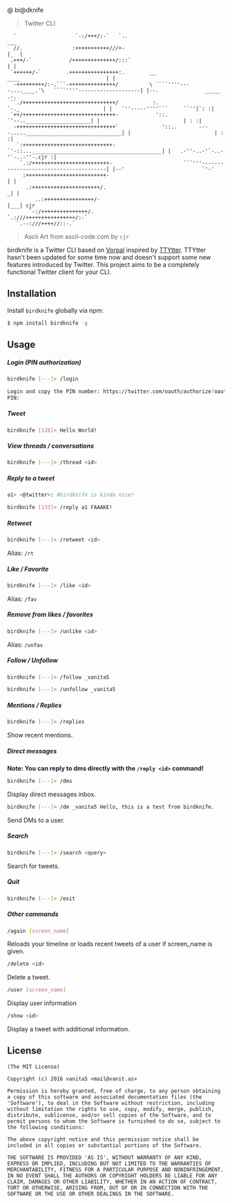 @ bi@dknife

> Twitter CLI

```text
  `                   `-:/+++/:-`   `..                                                              ___
  //.                :+++++++++++///+-                                                              |_  |
 .+++/-`            /++++++++++++++/:::`                                                              | |
 `++++++/-`        .++++++++++++++++:.        __                      ____                            | |
  -+++++++++/:-.```-+++++++++++++++/          \ ````''''----....____.'\   ````''''--------------------| |--.               _____      .-.
 ``./++++++++++++++++++++++++++++++/           :.                      `-._                           | |   `''-----''''```     ``''|`: :|
 `++/++++++++++++++++++++++++++++++-            '::.                       `'--.._____________________| |                           | : :|
  -++++++++++++++++++++++++++++++++`              '::..       ----....._______________________________| |                           | : :|
   `:+++++++++++++++++++++++++++++-                 `'-::...__________________________________________| |   .-''-..-'`-..-'`-..-''-.cjr :|
    `.:/+++++++++++++++++++++++++-                       ```'''---------------------------------------| |--'                         `'-'
     :++++++++++++++++++++++++++-                                                                     | |
      .:++++++++++++++++++++++/.                                                                     _| |
         ..:++++++++++++++++/-                                                                      |___| cjr
       `-:/+++++++++++++++/.                  
`.:///++++++++++++++++/:-`                    
   `.--:///++++//::-.`                        
```






















































> Ascii Art from ascii-code.com by `cjr`

birdknife is a Twitter CLI based on [Vorpal](https://github.com/dthree/vorpal) inspired by [TTYtter](http://www.floodgap.com/software/ttytter/).
TTYtter hasn't been updated for some time now and doesn't support some new features introduced by Twitter. This project aims to be a completely
functional Twitter client for your CLI.

## Installation

Install `birdknife` globally via npm:

```bash
$ npm install birdknife -g
```

## Usage

##### Login (PIN authorization)

```bash
birdknife [---]> /login

Login and copy the PIN number: https://twitter.com/oauth/authorize?oauth_token=XXXX-XXXXXXXXXXXXXXXXXXXXXX
PIN:
```

##### Tweet

```bash
birdknife [128]> Hello World!
```

##### View threads / conversations

```bash
birdknife [---]> /thread <id>
```

##### Reply to a tweet

```bash
a1> <@twitter>: #birdknife is kinda nice!

birdknife [133]> /reply a1 FAAAKE!
```

##### Retweet

```bash
birdknife [---]> /retweet <id>
```
Alias: ```/rt```

##### Like / Favorite

```bash
birdknife [---]> /like <id>
```
Alias: ```/fav```

##### Remove from likes / favorites

```bash
birdknife [---]> /unlike <id>
```
Alias: ```/unfav```

##### Follow / Unfollow

```bash
birdknife [---]> /follow _vanita5
```

```bash
birdknife [---]> /unfollow _vanita5
```

##### Mentions / Replies

```bash
birdknife [---]> /replies
```
Show recent mentions.

##### Direct messages

**Note: You can reply to dms directly with the ```/reply <id>``` command!** 

```bash
birdknife [---]> /dms
```
Display direct messages inbox.

```bash
birdknife [---]> /dm _vanita5 Hello, this is a test from birdknife.
```
Send DMs to a user.

##### Search

```bash
birdknife [---]> /search <query>
```
Search for tweets.

##### Quit

```bash
birdknife [---]> /exit
```

##### Other commands

```bash
/again [screen_name]
```
Reloads your timeline or loads recent tweets of a user if screen_name is given.


```bash
/delete <id>
```
Delete a tweet.

```bash
/user [screen_name]
```
Display user information

```bash
/show <id>
```
Display a tweet with additional information.


## License

```
(The MIT License)

Copyright (c) 2016 vanita5 <mail@vanit.as>

Permission is hereby granted, free of charge, to any person obtaining
a copy of this software and associated documentation files (the
'Software'), to deal in the Software without restriction, including
without limitation the rights to use, copy, modify, merge, publish,
distribute, sublicense, and/or sell copies of the Software, and to
permit persons to whom the Software is furnished to do so, subject to
the following conditions:

The above copyright notice and this permission notice shall be
included in all copies or substantial portions of the Software.

THE SOFTWARE IS PROVIDED 'AS IS', WITHOUT WARRANTY OF ANY KIND,
EXPRESS OR IMPLIED, INCLUDING BUT NOT LIMITED TO THE WARRANTIES OF
MERCHANTABILITY, FITNESS FOR A PARTICULAR PURPOSE AND NONINFRINGEMENT.
IN NO EVENT SHALL THE AUTHORS OR COPYRIGHT HOLDERS BE LIABLE FOR ANY
CLAIM, DAMAGES OR OTHER LIABILITY, WHETHER IN AN ACTION OF CONTRACT,
TORT OR OTHERWISE, ARISING FROM, OUT OF OR IN CONNECTION WITH THE
SOFTWARE OR THE USE OR OTHER DEALINGS IN THE SOFTWARE.
```
